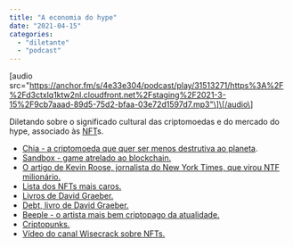 ```yaml
---
title: "A economia do hype"
date: "2021-04-15"
categories: 
  - "diletante"
  - "podcast"
---
```


\[audio src="https://anchor.fm/s/4e33e304/podcast/play/31513271/https%3A%2F%2Fd3ctxlq1ktw2nl.cloudfront.net%2Fstaging%2F2021-3-15%2F9cb7aaad-89d5-75d2-bfaa-03e72d1597d7.mp3"\]\[/audio\]

Diletando sobre o significado cultural das criptomoedas e do mercado do hype, associado às [NFT](https://www.techtudo.com.br/noticias/2021/03/o-que-e-nft-entenda-como-funciona-a-tecnologia-do-token.ghtml)s.

- [Chia - a criptomoeda que quer ser menos destrutiva ao planeta](https://www.chia.net/).
- [Sandbox - game atrelado ao blockchain.](https://www.modern.finance/the-sandbox/)
- [O artigo de Kevin Roose, jornalista do New York Times, que virou NTF milionário.](https://editions.futureproof.tips/issues/will-i-ever-understand-the-world-again-481722)
- [Lista dos NFTs mais caros.](https://en.wikipedia.org/wiki/List_of_most_expensive_non-fungible_tokens)
- [Livros de David Graeber.](https://www.amazon.com.br/s?k=david+graeber&__mk_pt_BR=%C3%85M%C3%85%C5%BD%C3%95%C3%91&linkCode=ll2&tag=eduf-20&linkId=fa1f5a398c745bef0d147b58af2bc5ad&language=pt_BR&ref_=as_li_ss_tl)
- [Debt, livro de David Graeber.](https://www.amazon.com.br/Debt-Updated-Expanded-First-Years/dp/1612194192?__mk_pt_BR=%C3%85M%C3%85%C5%BD%C3%95%C3%91&dchild=1&keywords=david+graeber&qid=1618524298&sr=8-1&linkCode=ll1&tag=eduf-20&linkId=7663f52b451f2dd8f171e769be4ec5cd&language=pt_BR&ref_=as_li_ss_tl)
- [Beeple - o artista mais bem criptopago da atualidade.](https://www.beeple-crap.com/)
- [Criptopunks.](https://www.larvalabs.com/cryptopunks)
- [Vídeo do canal Wisecrack sobre NFTs.](https://www.youtube.com/watch?v=qjQPCnjM3Bg&t=742s)
